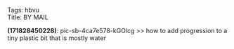 Tags: hbvu  
Title: BY MAIL
  
**(171828450228)**: pic-sb-4ca7e578-kGOlcg >> how to add progression to a tiny plastic bit that is mostly water
